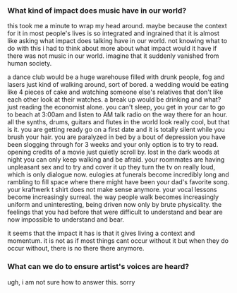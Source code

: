 ### What kind of impact does music have in our world?

this took me a minute to wrap my head around. maybe because the context for it in most people's lives is so integrated and ingrained that it is almost like asking what impact does talking have in our world. not knowing what to do with this i had to think about more about what impact would it have if there was not music in our world. imagine that it suddenly vanished from human society.

a dance club would be a huge warehouse filled with drunk people, fog and lasers just kind of walking around, sort of bored. a wedding would be eating like 4 pieces of cake and watching someone else's relatives that don't like each other look at their watches. a break up would be drinking and what? just reading the economist alone. you can't sleep, you get in your car to go to beach at 3:00am and listen to AM talk radio on the way there for an hour. all the synths, drums, guitars and flutes in the world look really cool, but that is it. you are getting ready go on a first date and it is totally silent while you brush your hair. you are paralyzed in bed by a bout of depression you have been slogging through for 3 weeks and your only option is to try to read. opening credits of a movie just quietly scroll by. lost in the dark woods at night you can only keep walking and be afraid. your roommates are having unpleasant sex and to try and cover it up they turn the tv on really loud, which is only dialogue now. eulogies at funerals become incredibly long and rambling to fill space where there might have been your dad's favorite song. your kraftwerk t shirt does not make sense anymore. your vocal lessons become increasingly surreal. the way people walk becomes increasingly uniform and uninteresting, being driven now only by brute physicality. the feelings that you had before that were difficult to understand and bear are now impossible to understand and bear.

it seems that the impact it has is that it gives living a context and momentum. it is not as if most things cant occur without it but when they do occur without, there is no there there anymore.

### What can we do to ensure artist's voices are heard?

ugh, i am not sure how to answer this. sorry
